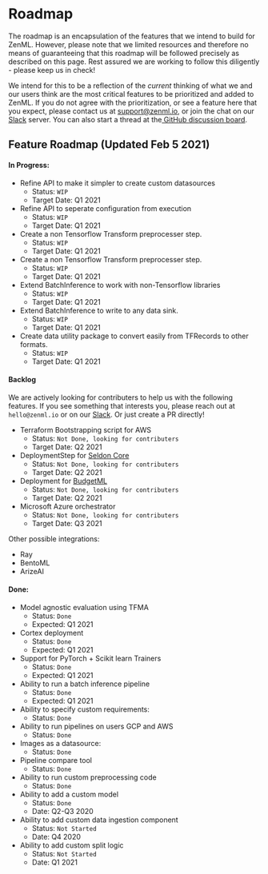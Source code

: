 # Roadmap

The roadmap is an encapsulation of the features that we intend to build for ZenML. However, please note that we limited resources and therefore no means of guaranteeing that this roadmap will be followed precisely as described on this page. Rest assured we are working to follow this diligently - please keep us in check!

We intend for this to be a reflection of the _current_ thinking of what we and our users think are the most critical features to be prioritized and added to ZenML. If you do not agree with the prioritization, or see a feature here that you expect, please contact us at [support@zenml.io](mailto:support@zenml.io), or join the chat on our [Slack](https://zenml.io/slack-invite/) server. You can also start a thread at the[ GitHub discussion board](https://github.com/maiot-io/zenml/discussions).

## Feature Roadmap \(Updated Feb 5 2021\)

#### In Progress:
* Refine API to make it simpler to create custom datasources
  * Status: `WIP`
  * Target Date: Q1 2021
* Refine API to seperate configuration from execution
  * Status: `WIP`
  * Target Date: Q1 2021
* Create a non Tensorflow Transform preprocesser step.
  * Status: `WIP`
  * Target Date: Q1 2021
* Create a non Tensorflow Transform preprocesser step.
  * Status: `WIP`
  * Target Date: Q1 2021
* Extend BatchInference to work with non-Tensorflow libraries
  * Status: `WIP`
  * Target Date: Q1 2021
* Extend BatchInference to write to any data sink.
  * Status: `WIP`
  * Target Date: Q1 2021
* Create data utility package to convert easily from TFRecords to other formats.
  * Status: `WIP`
  * Target Date: Q1 2021
  
#### Backlog
We are actively looking for contributers to help us with the following features. If you see something that interests you, please reach out at 
`hello@zenml.io` or on our [Slack](https://zenml.io/slack-invite/). Or just create a PR directly!

* Terraform Bootstrapping script for AWS
  * Status: `Not Done, looking for contributers`
  * Target Date: Q2 2021
* DeploymentStep for [Seldon Core](https://github.com/SeldonIO/seldon-core)
  * Status: `Not Done, looking for contributers`
  * Target Date: Q2 2021
* Deployment for [BudgetML](https://github.com/ebhy/budgetml)
  * Status: `Not Done, looking for contributers`
  * Target Date: Q2 2021
* Microsoft Azure orchestrator
  * Status: `Not Done, looking for contributers`
  * Target Date: Q3 2021
  
Other possible integrations:
* Ray 
* BentoML
* ArizeAI

#### Done:
* Model agnostic evaluation using TFMA
  * Status: `Done`
  * Expected: Q1 2021
* Cortex deployment
  * Status: `Done`
  * Expected: Q1 2021
* Support for PyTorch + Scikit learn Trainers
  * Status: `Done`
  * Expected: Q1 2021
* Ability to run a batch inference pipeline
  * Status: `Done`
  * Expected: Q1 2021
* Ability to specify custom requirements:
  * Status: `Done`
* Ability to run pipelines on users GCP and AWS
  * Status: `Done`
* Images as a datasource:
  * Status: `Done`
* Pipeline compare tool
  * Status: `Done`
* Ability to run custom preprocessing code
  * Status: `Done`
* Ability to add a custom model
  * Status: `Done`
  * Date: Q2-Q3 2020
* Ability to add custom data ingestion component
  * Status: `Not Started`
  * Date: Q4 2020
* Ability to add custom split logic
  * Status: `Not Started`
  * Date: Q1 2021

